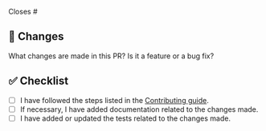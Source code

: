 Closes #

## 🎯 Changes

What changes are made in this PR? Is it a feature or a bug fix?

## ✅ Checklist

- [ ] I have followed the steps listed in the [Contributing guide](https://github.com/InternetMaximalism/intmax2-v1-mining-functions/blob/main/CONTRIBUTING.md).
- [ ] If necessary, I have added documentation related to the changes made.
- [ ] I have added or updated the tests related to the changes made.
